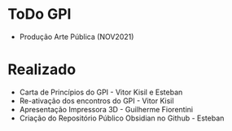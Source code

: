 # ToDo GPI

- Produção Arte Pública (NOV2021)



# Realizado
- Carta de Princípios do GPI - Vitor Kisil e Esteban
- Re-ativação dos encontros do GPI - Vitor Kisil
- Apresentação Impressora 3D - Guilherme Fiorentini
- Criação do Repositório Público Obsidian no Github - Esteban